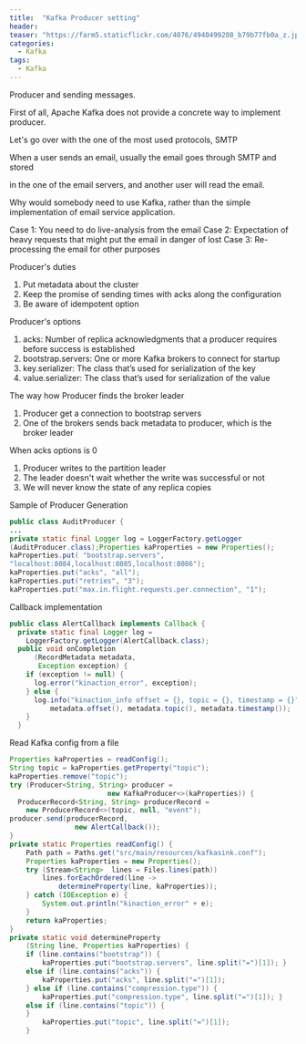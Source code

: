 ```yaml
---
title:  "Kafka Producer setting"
header:
teaser: "https://farm5.staticflickr.com/4076/4940499208_b79b77fb0a_z.jpg"
categories:
  - Kafka
tags:
  - Kafka
---
```


Producer and sending messages.

First of all, Apache Kafka does not provide a concrete way to implement producer.

Let's go over with the one of the most used protocols, SMTP

When a user sends an email, usually the email goes through SMTP and stored 

in the one of the email servers, and another user will read the email.

Why would somebody need to use Kafka, rather than the simple implementation of email service application.

Case 1: You need to do live-analysis from the email
Case 2: Expectation of heavy requests that might put the email in danger of lost
Case 3: Re-processing the email for other purposes



Producer's duties
 1. Put metadata about the cluster
 2. Keep the promise of sending times with acks along the configuration
 3. Be aware of idempotent option

Producer's options
 1. acks:  Number of replica acknowledgments that a producer requires before success is established
 2. bootstrap.servers: One or more Kafka brokers to connect for startup 
 3. key.serializer: The class that’s used for serialization of the key
 4. value.serializer: The class that’s used for serialization of the value

The way how Producer finds the broker leader

 1. Producer get a connection to bootstrap servers
 2. One of the brokers sends back metadata to producer, which is the broker leader 

When acks options is 0
 1. Producer writes to the partition leader
 2. The leader doesn't wait whether the write was successful or not
 3. We will never know the state of any replica copies

Sample of Producer Generation 

```JAVA
public class AuditProducer {
...
private static final Logger log = LoggerFactory.getLogger
(AuditProducer.class);Properties kaProperties = new Properties();
kaProperties.put( "bootstrap.servers",
"localhost:8084,localhost:8085,localhost:8086");
kaProperties.put("acks", "all");
kaProperties.put("retries", "3");
kaProperties.put("max.in.flight.requests.per.connection", "1");
```

Callback implementation

```JAVA
public class AlertCallback implements Callback {
  private static final Logger log =
    LoggerFactory.getLogger(AlertCallback.class);
  public void onCompletion
      (RecordMetadata metadata,
       Exception exception) {
    if (exception != null) {
      log.error("kinaction_error", exception);
    } else {
      log.info("kinaction_info offset = {}, topic = {}, timestamp = {}",
          metadata.offset(), metadata.topic(), metadata.timestamp());
    }
  }
```

Read Kafka config from a file
```java
Properties kaProperties = readConfig();
String topic = kaProperties.getProperty("topic");
kaProperties.remove("topic");
try (Producer<String, String> producer =
                        new KafkaProducer<>(kaProperties)) {
  ProducerRecord<String, String> producerRecord =
    new ProducerRecord<>(topic, null, "event");
producer.send(producerRecord,
                new AlertCallback());
}
private static Properties readConfig() {
    Path path = Paths.get("src/main/resources/kafkasink.conf");
    Properties kaProperties = new Properties();
    try (Stream<String>  lines = Files.lines(path))
        lines.forEachOrdered(line ->
            determineProperty(line, kaProperties));
    } catch (IOException e) {
        System.out.println("kinaction_error" + e);
    }
    return kaProperties;
}
private static void determineProperty
    (String line, Properties kaProperties) {
    if (line.contains("bootstrap")) {
        kaProperties.put("bootstrap.servers", line.split("=")[1]); } 
    else if (line.contains("acks")) {
        kaProperties.put("acks", line.split("=")[1]);
    } else if (line.contains("compression.type")) {
        kaProperties.put("compression.type", line.split("=")[1]); } 
    else if (line.contains("topic")) {
    }
        kaProperties.put("topic", line.split("=")[1]);
    }
```